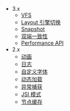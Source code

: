- 3.x
  - [VFS](feature/feature3.0/vfs.md)
  - [Layout 引擎切换](feature/feature3.0/layout.md)
  - [Snapshot](feature/feature3.0/render-node-snapshot.md)
  - [双端一致性](feature/feature3.0/cross-platform-consistency.md)
  - [Performance API](feature/feature3.0/performance.md)
- 2.x
  - [动画](feature/feature2.0/animation.md)
  - [日志](feature/feature2.0/console.md)
  - [自定义字体](feature/feature2.0/custom-font.md)
  - [动态加载](feature/feature2.0/dynamic-import.md)
  - [异常捕获](feature/feature2.0/exception.md)
  - [JSI 模式](feature/feature2.0/jsi.md)
  - [节点缓存](feature/feature2.0/dom-cache.md)
  